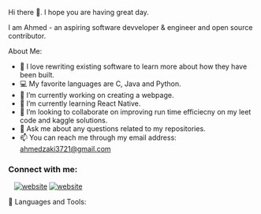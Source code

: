 Hi there 👋. I hope you are having great day.

I am Ahmed - an aspiring software devveloper & engineer and open source contributor.

About Me: 
- 🔎 I love rewriting existing software to learn more about how they have been built.
- 💻 My favorite languages are C, Java and Python.
- 🔭 I’m currently working on creating a webpage. 
- 🌱 I’m currently learning React Native.
- 👯 I’m looking to collaborate on improving run time efficiecny on my leet code and kaggle solutions. 
- 💬 Ask me about any questions related to my repositories. 
- 📫 You can reach me through my email address: ahmedzaki3721@gmail.com

### Connect with me:

&nbsp;&nbsp;
[![website](https://img.icons8.com/color/344/linkedin.png)](https://www.linkedin.com/in/mohammed-ahmed-zakiuddin-00138917b/#gh-light-mode-only)
[![website](https://img.icons8.com/color/344/linkedin.png)](https://www.linkedin.com/in/mohammed-ahmed-zakiuddin-00138917b/#gh-dark-mode-only)


🔨 Languages and Tools:
   
 [linkedin]: https://www.linkedin.com/in/mohammed-ahmed-zakiuddin-00138917b/
